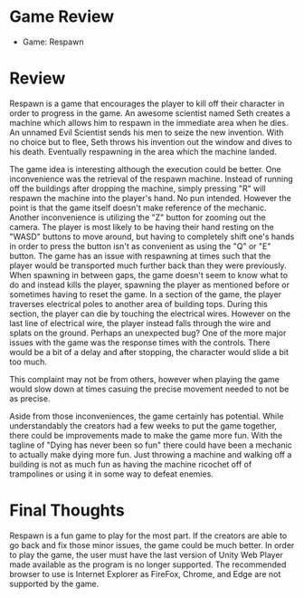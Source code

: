 # Game Review
 

* Game: Respawn


# Review

Respawn is a game that encourages the player to kill off their character in order to progress in the game. An awesome scientist 
named Seth creates a machine which allows him to respawn in the immediate area when he dies. An unnamed Evil Scientist sends his men to 
seize the new invention. With no choice but to flee, Seth throws his invention out the window and dives to his death. Eventually 
respawning in the area which the machine landed.

The game idea is interesting although the execution could be better. One inconvenience was the retrieval 
of the respawn machine. Instead of running off the buildings after dropping the machine, simply pressing "R" 
will respawn the machine into the player's hand. No pun intended. However the point is that the game itself doesn't make
reference of the mechanic. Another inconvenience is utilizing the "Z" button for zooming out the camera. The player
is most likely to be having their hand resting on the "WASD" buttons to move around, but having to completely shift one's
hands in order to press the button isn't as convenient as using the "Q" or "E" button. 
The game has an issue with respawning at times such that the player would be transported much further back than they were previously. When spawning in between gaps, the game doesn't seem to know what to do and instead kills the player, spawning the player as mentioned before or sometimes having to reset the game.
In a section of the game, the player traverses electrical poles to another area of building tops. During this section, the
player can die by touching the electrical wires. However on the last line of electrical wire, the player instead falls 
through the wire and splats on the ground. Perhaps an unexpected bug?
One of the more major issues with the game was the response times with the controls. There would be a bit of a delay and 
after stopping, the character would slide a bit too much. 

This complaint may not be from others, however when playing the game would slow down at times casuing the precise movement
needed to not be as precise.

Aside from those inconveniences, the game certainly has potential. While understandably the creators had a few weeks to 
put the game together, there could be improvements made to make the game more fun. With the tagline of "Dying has never been 
so fun" there could have been a mechanic to actually make dying more fun. Just throwing a machine and walking off a 
building is not as much fun as having the machine ricochet off of trampolines or using it in some way to defeat enemies.



# Final Thoughts

Respawn is a fun game to play for the most part. If the creators are able to go back and fix those minor issues, the game could be much better.
 In order to play the game, the user must have the last version of Unity Web Player made available as the program is no longer supported. The 
recommended browser to use is Internet Explorer as FireFox, Chrome, and Edge are not supported by the game.
